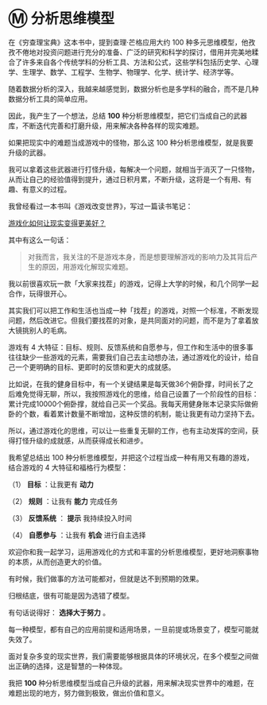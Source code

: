 # Ⓜ️ 分析思维模型

在《穷查理宝典》这本书中，提到查理·芒格应用大约 100
种多元思维模型，他孜孜不倦地对投资问题进行充分的准备、广泛的研究和科学的探讨，借用并完美地糅合了许多来自各个传统学科的分析工具、方法和公式，这些学科包括历史学、心理学、生理学、数学、工程学、生物学、物理学、化学、统计学、经济学等。

随着数据分析的深入，我越来越感觉到，数据分析也是多学科的融合，而不是几种数据分析工具的简单应用。

因此，我产生了一个想法，总结 **100** 种分析思维模型，把它们当成自己的武器库，不断迭代完善和打磨升级，用来解决各种各样的现实难题。

如果把现实中的难题当成游戏中的怪物，那么这 100 种分析思维模型，就是我要升级的武器。

我可以拿着这些武器进行打怪升级，每解决一个问题，就相当于消灭了一只怪物，从而让自己的经验值得到提升，通过日积月累，不断升级，这将是一个有用、有趣、有意义的过程。

我曾经看过一本书叫《游戏改变世界》，写过一篇读书笔记：

[ 游戏化如何让现实变得更美好？
](https://mp.weixin.qq.com/s?__biz=MzA4ODE2OTIxMw==&mid=2653474489&idx=1&sn=b9d8add2e2740890f940b18e04427bb9&scene=21#wechat_redirect
"游戏化如何让现实变得更美好？")

其中有这么一句话：

> 对我而言，我关注的不是游戏本身，而是想要理解游戏的影响力及其背后产生的原因，用游戏化解现实难题。

我以前很喜欢玩一款「大家来找茬」的游戏，记得上大学的时候，和几个同学一起合作，玩得很开心。

其实我们可以把工作和生活也当成一种「找茬」的游戏，对照一个标准，不断发现问题，然后改进它。但我们要找茬的对象，是共同面对的问题，而不是为了拿着放大镜挑别人的毛病。

游戏有 4 大特征：目标、规则、反馈系统和自愿参与，但工作和生活中的很多事往往缺少一些游戏的元素，需要我们自己去主动想办法，通过游戏化的设计，给自己一个更明确的目标、更即时的反馈和更大的成就感。

比如说，在我的健身目标中，有一个关键结果是每天做36个俯卧撑，时间长了之后难免觉得无聊，所以，我按照游戏化的思维，给自己设置了一个阶段性的目标：累计完成10000个俯卧撑，就给自己买一个奖品。我每天用健身账本记录实际做俯卧的个数，看着累计数量不断增加，这种反馈的机制，能让我更有动力坚持下去。

所以，通过游戏化的思维，可以让一些重复无聊的工作，也有主动发挥的空间，获得打怪升级的成就感，从而获得成长和进步。

我希望总结出 100 种分析思维模型，并把这个过程当成一种有用又有趣的游戏，结合游戏的 4 大特征和福格行为模型：

（1） **目标** ：让我更有 **动力**

（2） **规则** ：让我有 **能力** 完成任务

（3） **反馈系统** ： **提示** 我持续投入时间

（4） **自愿参与** ：让我有 **机会** 进行自主选择

欢迎你和我一起学习，运用游戏化的方式和丰富的分析思维模型，更好地洞察事物的本质，从而创造更大的价值。

有时候，我们做事的方法可能都对，但就是达不到预期的效果。

归根结底，很有可能是因为选错了模型。

有句话说得好： **选择大于努力** 。

每一种模型，都有自己的应用前提和适用场景，一旦前提或场景变了，模型可能就失效了。

面对复杂多变的现实世界，我们需要能够根据具体的环境状况，在多个模型之间做出正确的选择，这是智慧的一种体现。

我把 **100** 种分析思维模型当成自己升级的武器，用来解决现实世界中的难题，在难题出现的地方，努力做到极致，做出价值和意义。